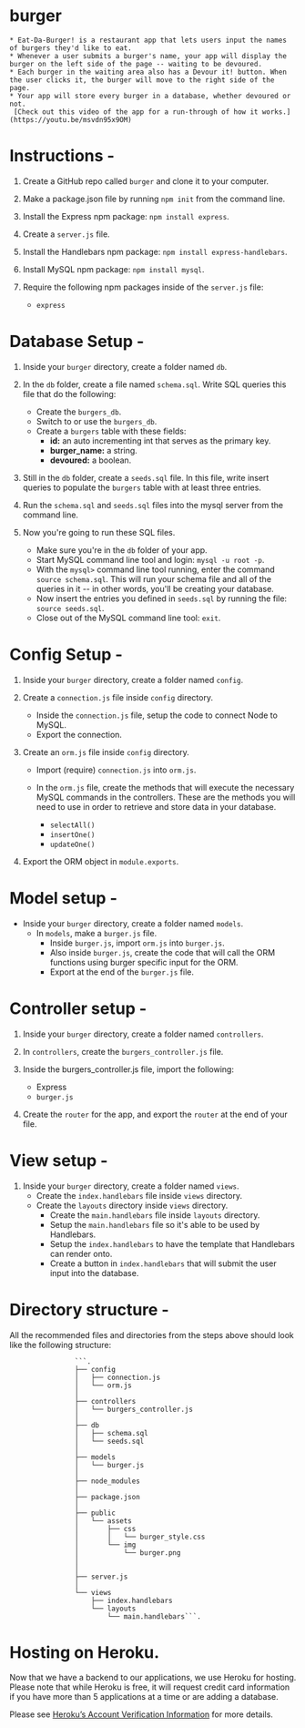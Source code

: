 # burger
    * Eat-Da-Burger! is a restaurant app that lets users input the names of burgers they'd like to eat.
    * Whenever a user submits a burger's name, your app will display the burger on the left side of the page -- waiting to be devoured.
    * Each burger in the waiting area also has a Devour it! button. When the user clicks it, the burger will move to the right side of the page.
    * Your app will store every burger in a database, whether devoured or not.
     [Check out this video of the app for a run-through of how it works.](https://youtu.be/msvdn95x9OM)


# Instructions - 
1. Create a GitHub repo called ```burger``` and clone it to your computer.

2. Make a package.json file by running ```npm init``` from the command line.

3. Install the Express npm package: ```npm install express```.

4. Create a ```server.js``` file.

5. Install the Handlebars npm package: ```npm install express-handlebars```.

6. Install MySQL npm package: ```npm install mysql```.

7. Require the following npm packages inside of the ```server.js``` file:
    * ```express```


# Database Setup -
1. Inside your ```burger``` directory, create a folder named ```db```.

2. In the ```db``` folder, create a file named ```schema.sql```. Write SQL queries this file that do the following:
    * Create the ```burgers_db```.
    * Switch to or use the ```burgers_db```.
    * Create a ```burgers``` table with these fields:
        * __id:__ an auto incrementing int that serves as the primary key.
        * __burger_name:__ a string.
        * __devoured:__ a boolean.

3. Still in the ```db``` folder, create a ```seeds.sql``` file. In this file, write insert queries to populate the ```burgers``` table with at least three entries.

4. Run the ```schema.sql``` and ```seeds.sql``` files into the mysql server from the command line.

5. Now you're going to run these SQL files.
    * Make sure you're in the ```db``` folder of your app.
    * Start MySQL command line tool and login: ```mysql -u root -p```.
    * With the ```mysql>``` command line tool running, enter the command ```source schema.sql```. This will run your schema file and all of the queries in it -- in other words, you'll be creating your database.
    * Now insert the entries you defined in ```seeds.sql``` by running the file: ```source seeds.sql```.
    * Close out of the MySQL command line tool: ```exit```.

# Config Setup - 
1. Inside your ```burger``` directory, create a folder named ```config```.

2. Create a ```connection.js``` file inside ```config``` directory.
    * Inside the ```connection.js``` file, setup the code to connect Node to MySQL.
    * Export the connection.

3. Create an ```orm.js``` file inside ```config``` directory.
    * Import (require) ```connection.js``` into ```orm.js```.
    * In the ```orm.js``` file, create the methods that will execute the necessary MySQL commands in the controllers. These are the methods you will need to use in order to retrieve and store data in your database.

        * ```selectAll()```
        * ```insertOne()```
        * ```updateOne()```

4. Export the ORM object in ```module.exports```.

# Model setup - 
 * Inside your ```burger``` directory, create a folder named ```models```.
    * In ```models```, make a ```burger.js``` file.
        * Inside ```burger.js```, import ```orm.js``` into ```burger.js```.
        * Also inside ```burger.js```, create the code that will call the ORM functions using burger specific input for the ORM.
        * Export at the end of the ```burger.js``` file.

# Controller setup -
1. Inside your ```burger``` directory, create a folder named ```controllers```.
2. In ```controllers```, create the ```burgers_controller.js``` file.
3. Inside the burgers_controller.js file, import the following:

    * Express
    * ```burger.js```

4. Create the ```router``` for the app, and export the ```router``` at the end of your file.

# View setup - 
1. Inside your ```burger``` directory, create a folder named ```views```.
    * Create the ```index.handlebars``` file inside ```views``` directory.
    * Create the ```layouts``` directory inside ```views``` directory.
        * Create the ```main.handlebars``` file inside ```layouts``` directory.
        * Setup the ```main.handlebars``` file so it's able to be used by Handlebars.
        * Setup the ```index.handlebars``` to have the template that Handlebars can render onto.
        * Create a button in ```index.handlebars``` that will submit the user input into the database.

# Directory structure -
All the recommended files and directories from the steps above should look like the following structure:

                    ```.
                    ├── config
                    │   ├── connection.js
                    │   └── orm.js
                    │ 
                    ├── controllers
                    │   └── burgers_controller.js
                    │
                    ├── db
                    │   ├── schema.sql
                    │   └── seeds.sql
                    │
                    ├── models
                    │   └── burger.js
                    │ 
                    ├── node_modules
                    │ 
                    ├── package.json
                    │
                    ├── public
                    │   └── assets
                    │       ├── css
                    │       │   └── burger_style.css
                    │       └── img
                    │           └── burger.png
                    │   
                    │
                    ├── server.js
                    │
                    └── views
                        ├── index.handlebars
                        └── layouts
                            └── main.handlebars```.


# __Hosting on Heroku.__ 
Now that we have a backend to our applications, we use Heroku for hosting. Please note that while Heroku is free, it will request credit card information if you have more than 5 applications at a time or are adding a database.

Please see [Heroku’s Account Verification Information](https://devcenter.heroku.com/articles/account-verification) for more details.


